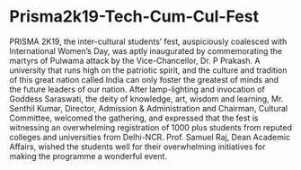 # Prisma2k19-Tech-Cum-Cul-Fest
PRISMA 2K19, the inter-cultural students’ fest, auspiciously coalesced with International Women’s Day, was aptly inaugurated by commemorating the martyrs of Pulwama attack by the Vice-Chancellor, Dr. P Prakash. A university that runs high on the patriotic spirit, and the culture and tradition of this great nation called India can only foster the greatest of minds and the future leaders of our nation. After lamp-lighting and invocation of Goddess Saraswati, the deity of knowledge, art, wisdom and learning, Mr. Senthil Kumar, Director, Admission & Administration and Chairman, Cultural Committee, welcomed the gathering, and expressed that the fest is witnessing an overwhelming registration of 1000 plus students from reputed colleges and universities from Delhi-NCR. Prof. Samuel Raj, Dean Academic Affairs, wished the students well for their overwhelming initiatives for making the programme a wonderful event.
